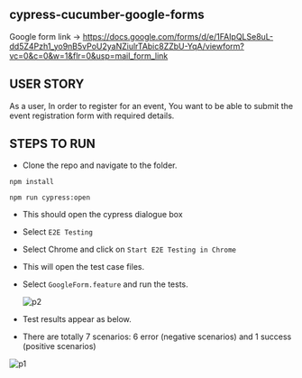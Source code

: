 ## cypress-cucumber-google-forms

Google form link -> https://docs.google.com/forms/d/e/1FAIpQLSe8uL-dd5Z4Pzh1_yo9nB5vPoU2yaNZiulrTAbic8ZZbU-YqA/viewform?vc=0&c=0&w=1&flr=0&usp=mail_form_link

## USER STORY
 
As a user, 
In order to register for an event, 
You want to be able to submit the event registration form with required details.

## STEPS TO RUN

- Clone the repo and navigate to the folder.

```
npm install
```

```
npm run cypress:open
```

- This should open the cypress dialogue box
- Select `E2E Testing`
- Select Chrome and click on `Start E2E Testing in Chrome`
- This will open the test case files.
- Select `GoogleForm.feature` and run the tests.

  ![p2](https://github.com/Snehamk/CypressCrayonSneha/assets/29744754/496f2d6a-34a7-4f27-854a-0d6bb34c2038)


- Test results appear as below.
- There are totally 7 scenarios: 6 error (negative scenarios) and 1 success (positive scenarios)

 ![p1](https://github.com/Snehamk/CypressCrayonSneha/assets/29744754/f639ac39-de5f-4128-8d7d-780acd210083)


